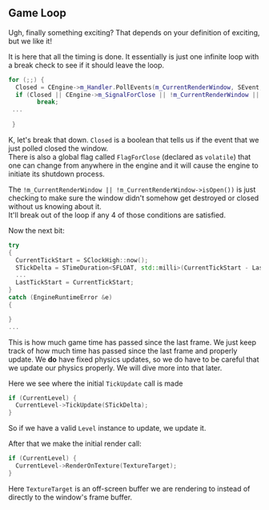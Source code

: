 ## Game Loop  

Ugh, finally something exciting?  That depends on your definition of exciting, but we like it!  

It is here that all the timing is done.  It essentially is just one infinite loop with a break check to see if it should leave the loop.

```cpp
for (;;) {
  Closed = CEngine->m_Handler.PollEvents(m_CurrentRenderWindow, SEvent, true);
  if (Closed || CEngine->m_SignalForClose || !m_CurrentRenderWindow || !m_CurrentRenderWindow->isOpen())
        break;
 ...
 
 }
 ```
 
 K, let's break that down. `Closed` is a boolean that tells us if the event that we just polled closed the window.  
 There is also a global flag called `FlagForClose` (declared as `volatile`) that one can change from anywhere in the engine and it will cause the engine to initiate its shutdown process.  
 

The `!m_CurrentRenderWindow || !m_CurrentRenderWindow->isOpen())` is just checking to make sure the window didn't somehow get destroyed or closed without us knowing about it.  
It'll break out of the loop if any 4 of those conditions are satisfied.  

Now the next bit:  

```cpp
try
{
  CurrentTickStart = SClockHigh::now();
  STickDelta = STimeDuration<SFLOAT, std::milli>(CurrentTickStart - LastTickStart).count();
  ...
  LastTickStart = CurrentTickStart;
}
catch (EngineRuntimeError &e)
{

}
...
```

This is how much game time has passed since the last frame.  We just keep track of how much time has passed since the last frame and properly update.  We __do__ have fixed physics updates, so we do have to be careful that we update our physics properly.  We will dive more into that later.  

Here we see where the initial `TickUpdate` call is made

```cpp
if (CurrentLevel) {
  CurrentLevel->TickUpdate(STickDelta);
}
```

So if we have a valid `Level` instance to update, we update it.

After that we make the initial render call:  
```cpp
if (CurrentLevel) {
  CurrentLevel->RenderOnTexture(TextureTarget);
}
```

Here `TextureTarget` is an off-screen buffer we are rendering to instead of directly to the window's frame buffer.